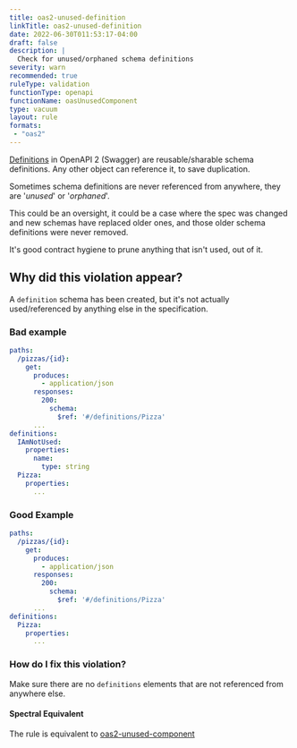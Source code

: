 ```yaml
---
title: oas2-unused-definition
linkTitle: oas2-unused-definition
date: 2022-06-30T011:53:17-04:00
draft: false
description: |
  Check for unused/orphaned schema definitions
severity: warn
recommended: true
ruleType: validation
functionType: openapi
functionName: oasUnusedComponent
type: vacuum
layout: rule
formats:
 - "oas2"
---
```


[Definitions](https://swagger.io/specification/v2/#definitionsObject) in OpenAPI 2 (Swagger) are reusable/sharable
schema definitions. Any other object can reference it, to save duplication.

Sometimes schema definitions are never referenced from anywhere, they are '_unused_' or '_orphaned_'.

This could be an oversight, it could be a case where the spec was changed and new schemas have replaced older ones, 
and those older schema definitions were never removed.

It's good contract hygiene to prune anything that isn't used, out of it.

## Why did this violation appear?

A `definition` schema has been created, but it's not actually used/referenced by anything else in the specification.

### Bad example

```yaml
paths:
  /pizzas/{id}:
    get:
      produces:
        - application/json
      responses:
        200:
          schema:
            $ref: '#/definitions/Pizza'
      ...
definitions:
  IAmNotUsed:
    properties:
      name:
        type: string
  Pizza:
    properties:
      ...
```
### Good Example

```yaml
paths:
  /pizzas/{id}:
    get:
      produces:
        - application/json
      responses:
        200:
          schema:
            $ref: '#/definitions/Pizza'
      ...
definitions:
  Pizza:
    properties:
      ...
```

### How do I fix this violation?

Make sure there are no `definitions` elements that are not referenced from anywhere else. 

#### Spectral Equivalent

The rule is equivalent to [oas2-unused-component](https://meta.stoplight.io/docs/spectral/4dec24461f3af-open-api-rules#oas2-unused-component)